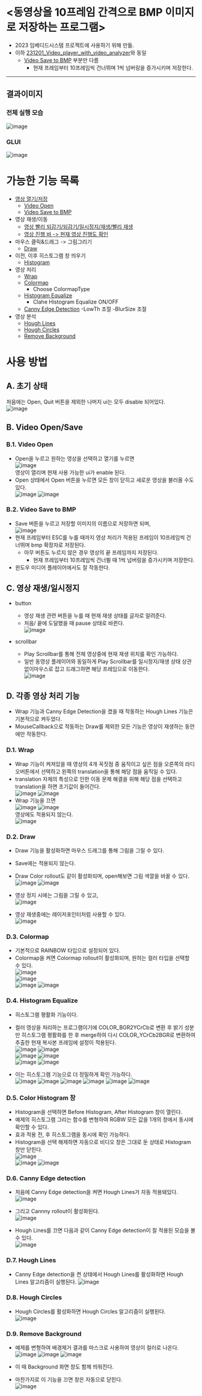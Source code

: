 # <동영상을 10프레임 간격으로 BMP 이미지로 저장하는 프로그램>
- 2023 임베디드시스템 프로젝트에 사용하기 위해 만듦.
- 이하 [231201_Video_player_with_video_analyzer](231201_Video_player_with_video_analyzer)와 동일
  - [Video Save to BMP](#b2-video-save-to-bmp) 부분만 다름
    - 현재 프레임부터 10프레임씩 건너뛰며 1씩 넘버링을 증가시키며 저장한다.
***

## 결과이미지
### 전체 실행 모습
![image](https://github.com/KimTeddy/OpenCV/assets/68770209/0ede77dc-7a44-46c5-95c6-b2f0658b0c52)
### GLUI
![image](https://github.com/KimTeddy/OpenCV/assets/68770209/f9c125af-d51b-4363-873c-6205eef6387a)


# 가능한 기능 목록
- [영상 열기/저장](#b-video-opensave)
	- [Video Open](#b1-video-open)
	- [Video Save to BMP](#b2-video-save-to-bmp)
- 영상 재생/이동
	- [영상 빨리 되감기/되감기/일시정지/재생/빨리 재생](#c-영상-재생일시정지)
	- [영상 진행 바 -> 현재 영상 진행도 확인](#c-영상-재생일시정지)
- 마우스 클릭&드래그 -> 그림그리기
	- [Draw](#d2-draw)
- 이전, 이후 히스토그램 창 띄우기
	- [Histogram](#d5-color-histogram-창)
- 영상 처리
	- [Wrap](#d1-wrap)
	- [Colormap](#d3-colormap)
		- Choose ColormapType
	- [Histogram Equalize](#d4-histogram-equalize)
		- Clahe Histogram Equalize ON/OFF
	- [Canny Edge Detection](#d6-canny-edge-detection)
		-LowTh 조절
		-BlurSize 조절
- 영상 분석
	- [Hough Lines](#d7-hough-lines)
	- [Hough Circles](#d8-hough-circles)
	- [Remove Background](#d9-remove-background)


# 사용 방법
## A. 초기 상태
처음에는 Open, Quit 버튼을 제외한 나머지 ui는 모두 disable 되어있다.<br>
![image](https://github.com/KimTeddy/OpenCV/assets/68770209/7a88f336-1fa7-4950-a13d-4b7a886dd130)

## B. Video Open/Save
### B.1. Video Open
- Open을 누르고 원하는 영상을 선택하고 열기를 누르면<br>
![image](https://github.com/KimTeddy/OpenCV/assets/68770209/a49ff25e-4c07-445e-9b11-3d9ec825add6)<br>
영상이 열리며 현재 사용 가능한 ui가 enable 된다.<br>
- Open 상태에서 Open 버튼을 누르면 모든 창이 닫히고 새로운 영상을 불러올 수도 있다.<br>
![image](https://github.com/KimTeddy/OpenCV/assets/68770209/ca66ae3e-e5be-41ff-b0e4-d684317fd86d)
![image](https://github.com/KimTeddy/OpenCV/assets/68770209/946b854d-4a25-4d00-87fe-f34035d7f861)

### B.2. Video Save to BMP
- Save 버튼을 누르고 저장할 이미지의 이름으로 저장하면 되며,<br>
![image](https://github.com/KimTeddy/OpenCV/assets/68770209/d40e68ae-5d90-4a44-a3e5-9433495ddf10)<br>
- 현재 프레임부터 ESC를 누를 때까지 영상 처리가 적용된 프레임이 10프레임씩 건너뛰며 bmp 확장자로 저장된다.<br>
	- 아무 버튼도 누르지 않은 경우 영상의 끝 프레임까지 저장된다.
    	- 현재 프레임부터 10프레임씩 건너뛸 때 1씩 넘버링을 증가시키며 저장한다.
- 윈도우 미디어 플레이어에서도 잘 작동한다.<br>


## C. 영상 재생/일시정지
- button<br>
  - 영상 재생 관련 버튼을 누를 때 현재 재생 상태를 글자로 알려준다.<br>
  - 처음/ 끝에 도달했을 때 pause 상태로 바뀐다.<br>
  ![image](https://github.com/KimTeddy/OpenCV/assets/68770209/56b7e4f0-d493-4203-a376-69a876f892be)

- scrollbar<br>
  - Play Scrollbar를 통해 전체 영상중에 현재 재생 위치를 확인 가능하다.<br>
  - 일반 동영상 플레이어와 동일하게 Play Scrollbar를 일시정지/재생 상태 상관 없이마우스로 잡고 드래그하면 해당 프레임으로 이동한다.<br>
  ![image](https://github.com/KimTeddy/OpenCV/assets/68770209/c19ba1f3-fa06-4ef7-bf74-80f41ac4b95e)


## D. 각종 영상 처리 기능
- Wrap 기능과 Canny Edge Detection을 켰을 때 작동하는 Hough Lines 기능은 기본적으로 켜두었다.<br>
- MouseCallback으로 작동하는 Draw를 제외한 모든 기능은 영상이 재생하는 동안에만 작동한다.<br>

### D.1. Wrap
- Wrap 기능이 켜져있을 때 영상의 4개 꼭짓점 중 움직이고 싶은 점을 오른쪽의 라디오버튼에서 선택하고 왼쪽의 translation을 통해 해당 점을 움직일 수 있다.<br>
- translation 자체의 특성으로 인한 이동 문제 해결을 위해 해당 점을 선택하고 translation을 하면 초기값이 들어간다.<br>
![image](https://github.com/KimTeddy/OpenCV/assets/68770209/7a4d39b8-59e3-493f-8be6-22d1fe9163dc)
![image](https://github.com/KimTeddy/OpenCV/assets/68770209/4b824dfd-fad7-4828-a1cb-1ab485c18e95)<br>
- Wrap 기능을 끄면<br>
![image](https://github.com/KimTeddy/OpenCV/assets/68770209/69cd2130-d459-403f-93a8-aa318756d00f)
![image](https://github.com/KimTeddy/OpenCV/assets/68770209/eb08fcbd-db7b-4194-bf56-fb0f1dbbf4c1)<br>
영상에도 적용되지 않는다.<br>
![image](https://github.com/KimTeddy/OpenCV/assets/68770209/e3b2d060-218b-49c8-914f-f581deb54857)


### D.2. Draw
- Draw 기능을 활성화하면 마우스 드래그를 통해 그림을 그릴 수 있다.<br>
- Save에는 적용되지 않는다.<br>
- Draw Color rollout도 같이 활성화되며, open해보면 그림 색깔을 바꿀 수 있다.<br>
![image](https://github.com/KimTeddy/OpenCV/assets/68770209/08fcdba4-4812-4603-95cd-456197463ebd)
![image](https://github.com/KimTeddy/OpenCV/assets/68770209/08171486-9b80-4402-87ea-cfa740246a52)

- 영상 정지 시에는 그림을 그릴 수 있고,<br>
![image](https://github.com/KimTeddy/OpenCV/assets/68770209/06c8307b-f7fb-40dc-9701-849d989392d6)

- 영상 재생중에는 레이저포인터처럼 사용할 수 있다.<br>
![image](https://github.com/KimTeddy/OpenCV/assets/68770209/7c5928b5-60a7-4858-a4b8-0ecaa748d8d0)


### D.3. Colormap
- 기본적으로 RAINBOW 타입으로 설정되어 있다.<br>
- Colormap을 켜면 Colormap rollout이 활성화되며, 원하는 컬러 타입을 선택할 수 있다.<br>
![image](https://github.com/KimTeddy/OpenCV/assets/68770209/7fe73bdd-5811-432d-9de7-f2855f38302e)<br>
![image](https://github.com/KimTeddy/OpenCV/assets/68770209/0dbdfad1-dbc6-4297-8e51-4dfdee7391b2)<br>
![image](https://github.com/KimTeddy/OpenCV/assets/68770209/5206eec6-ff9d-4ba2-aae1-1171b26fc948)
![image](https://github.com/KimTeddy/OpenCV/assets/68770209/a12a2982-db3f-42b8-89bf-1fa2c781f42e)

### D.4. Histogram Equalize
- 히스토그램 평활화 기능이다.<br>
- 컬러 영상을 처리하는 프로그램이기에 COLOR_BGR2YCrCb로 변환 후 밝기 성분만 히스토그램 평활화를 한 후 merge하여 다시 COLOR_YCrCb2BGR로 변환하여 추출한 현재 복사본 프레임에 설정이 적용된다.<br>
![image](https://github.com/KimTeddy/OpenCV/assets/68770209/62cd08b6-2af7-4e5a-94ec-96186a1871aa)
![image](https://github.com/KimTeddy/OpenCV/assets/68770209/8a94c9f4-95c9-454b-bbaf-2f17165276c4)<br>
![image](https://github.com/KimTeddy/OpenCV/assets/68770209/21fc158b-d820-4d86-97d5-b52c6c395669)
![image](https://github.com/KimTeddy/OpenCV/assets/68770209/d99006cc-4e00-42bc-86e0-5ff041be953e)<br>
![image](https://github.com/KimTeddy/OpenCV/assets/68770209/7aee9c76-f93b-49e6-a970-1499142438d9)
![image](https://github.com/KimTeddy/OpenCV/assets/68770209/ba1b3112-5b8c-4eaa-bf17-a71ab926ac4a)<br>

- 이는 히스토그램 기능으로 더 정밀하게 확인 가능하다.<br>
![image](https://github.com/KimTeddy/OpenCV/assets/68770209/a0204b5b-7b10-4362-98be-23a3b96d1cd1)
![image](https://github.com/KimTeddy/OpenCV/assets/68770209/7c518b87-43cc-4c97-a2cb-41147dba6cf6)
![image](https://github.com/KimTeddy/OpenCV/assets/68770209/ec39653a-00a1-42e5-9e5e-7463cd80c68a)
![image](https://github.com/KimTeddy/OpenCV/assets/68770209/5c5e6c35-7b6b-4373-adab-b59cf579b51e)
![image](https://github.com/KimTeddy/OpenCV/assets/68770209/19d5824c-e260-4407-b104-0054d829cb04)
![image](https://github.com/KimTeddy/OpenCV/assets/68770209/09301387-7bc9-4559-9099-da0d9e40d702)


### D.5. Color Histogram 창
- Histogram을 선택하면 Before Histogram, After Histogram 창이 열린다.<br>
- 예제의 히스토그램 그리는 함수를 변형하여 RGBW 모든 값을 1개의 창에서 동시에 확인할 수 있다.<br>
- 효과 적용 전, 후 히스토그램을 동시에 확인 가능하다.<br>
- Histogram을 선택 해제하면 자동으로 비디오 창은 그대로 둔 상태로 Histogram 창만 닫힌다.<br>
![image](https://github.com/KimTeddy/OpenCV/assets/68770209/e1751d44-9f7a-47a7-88f1-88fac94f9284)<br>
![image](https://github.com/KimTeddy/OpenCV/assets/68770209/5458f0f4-c11e-485c-89d0-ea70bc642046)
![image](https://github.com/KimTeddy/OpenCV/assets/68770209/7151569e-720b-436e-a2f4-5d0f97f991cc)


### D.6. Canny Edge detection
- 처음에 Canny Edge detection을 켜면 Hough Lines가 자동 적용돼있다.<br>
![image](https://github.com/KimTeddy/OpenCV/assets/68770209/89313cee-5491-47d6-b4a1-a71318a0a509)
- 그리고 Cannny rollout이 활성화된다.<br>
![image](https://github.com/KimTeddy/OpenCV/assets/68770209/62a10a55-9f01-4d4f-af19-9756ba7a0c63)

- Hough Lines를 끄면 다음과 같이 Canny Edge detection이 잘 적용된 모습을 볼 수 있다.<br>
![image](https://github.com/KimTeddy/OpenCV/assets/68770209/ce40fec7-8698-45c3-a350-1f7436cc41d6)


### D.7. Hough Lines
- Canny Edge detection을 켠 상태에서 Hough Lines를 활성화하면 Hough Lines 알고리즘이 실행된다.
![image](https://github.com/KimTeddy/OpenCV/assets/68770209/41f11cd6-8698-48e8-a9f7-b7d46a98b423)

### D.8. Hough Circles
- Hough Circles를 활성화하면 Hough Circles 알고리즘이 실행된다.<br>
![image](https://github.com/KimTeddy/OpenCV/assets/68770209/cfd891da-6a12-4a8d-b1b2-5da9a5099bab)

### D.9. Remove Background
- 예제를 변형하여 배경제거 결과를 마스크로 사용하여 영상이 컬러로 나온다.<br>
![image](https://github.com/KimTeddy/OpenCV/assets/68770209/d966a891-8f63-4be3-b06a-ee408b81c2b5)
![image](https://github.com/KimTeddy/OpenCV/assets/68770209/69b961f3-fc3c-4169-8e07-18705dcaf6cd)
![image](https://github.com/KimTeddy/OpenCV/assets/68770209/78ce83ae-cfa5-4d30-b63b-bbffb454dd0b)

- 이 때 Background 화면 창도 함께 띄워진다.<br>
- 마찬가지로 이 기능을 끄면 창은 자동으로 닫힌다.<br>
![image](https://github.com/KimTeddy/OpenCV/assets/68770209/3920548c-839f-4d65-a34f-b02c1ec3720d)
